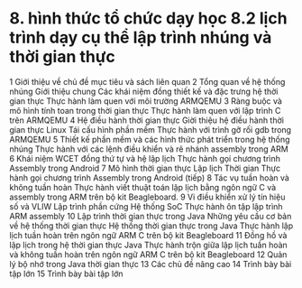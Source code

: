 # 8. hình thức tổ chức dạy học 8.2 lịch trình dạy cụ thể lập trình nhúng và thời gian thực
1 Giới thiệu về chủ đề mục tiêu và sách liên quan
2 Tổng quan về hệ thống nhúng Giới thiệu chung Các khái niệm đồng thiết kế và đặc trưng hệ thời gian thực Thực hành làm quen với môi trường ARMQEMU
3 Ràng buộc và mô hình tính toan trong thời gian thực Thực hành làm quen với lập trình C trên ARMQEMU
4 Hệ điều hành thời gian thực Giời thiệu hệ điều hành thời gian thực Linux Tái cấu hình phần mềm Thực hành với trình gỡ rối gdb trong ARMQEMU
5 Thiết kế phần mềm và các hình thức phát triển trong hệ thống nhúng Thực hành với các lệnh điều khiển và rẽ nhánh assembly trong ARM
6 Khái niệm WCET đồng thứ tự và hệ lập lịch Thực hành gọi chương trình Assembly trong Android
7 Mô hình thời gian thực Lập lịch Thời gian Thực hành gọi chương trình Assembly trong Android (tiếp)
8 Tác vụ tuần hoàn và không tuần hoàn Thực hành viết thuật toán lập lịch bằng ngôn ngữ C và assembly trong ARM trên bộ kit Beagleboard.
9 Vi điều khiển xử lý tín hiệu số và VLIW Lập trình phần cứng Hệ thống SoC Thực hành ôn tập lập trình ARM assembly
10 Lập trình thời gian thực trong Java Những yêu cầu cơ bản về hệ thống thời gian thực Hệ thống thời gian thực trong Java Thực hành lập lịch tuần hoàn trên ngôn ngữ ARM C trên bộ kit Beagleboard
11 Đồng hồ và lập lịch trong hệ thời gian thực Java Thực hành trộn giữa lập lịch tuần hoàn và không tuần hoàn trên ngôn ngữ ARM C trên bộ kit Beagleboard
12 Quản lý bộ nhớ trong Java thời gian thực
13 Các chủ đề nâng cao
14 Trình bày bài tập lớn
15 Trình bày bài tập lớn
